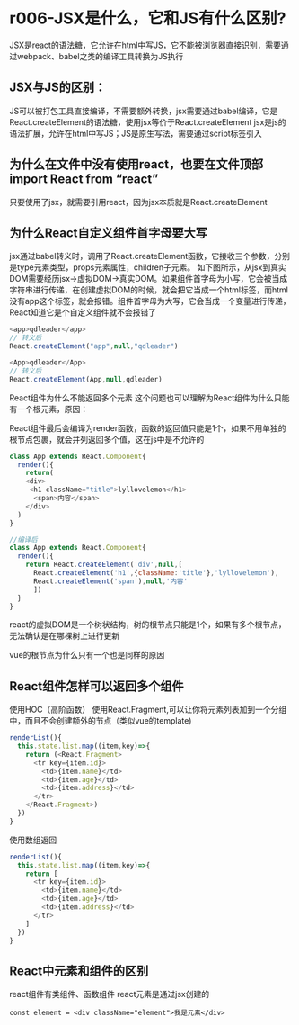 # r006-JSX是什么，它和JS有什么区别?

JSX是react的语法糖，它允许在html中写JS，它不能被浏览器直接识别，需要通过webpack、babel之类的编译工具转换为JS执行

## JSX与JS的区别：

JS可以被打包工具直接编译，不需要额外转换，jsx需要通过babel编译，它是React.createElement的语法糖，使用jsx等价于React.createElement
jsx是js的语法扩展，允许在html中写JS；JS是原生写法，需要通过script标签引入


## 为什么在文件中没有使用react，也要在文件顶部import React from “react”

只要使用了jsx，就需要引用react，因为jsx本质就是React.createElement


## 为什么React自定义组件首字母要大写
jsx通过babel转义时，调用了React.createElement函数，它接收三个参数，分别是type元素类型，props元素属性，children子元素。
如下图所示，从jsx到真实DOM需要经历jsx->虚拟DOM->真实DOM。如果组件首字母为小写，它会被当成字符串进行传递，在创建虚拟DOM的时候，就会把它当成一个html标签，而html没有app这个标签，就会报错。组件首字母为大写，它会当成一个变量进行传递，React知道它是个自定义组件就不会报错了



```javascript
<app>qdleader</app>
// 转义后
React.createElement("app",null,"qdleader")

<App>qdleader</App>
// 转义后
React.createElement(App,null,qdleader)

```


React组件为什么不能返回多个元素
这个问题也可以理解为React组件为什么只能有一个根元素，原因：

React组件最后会编译为render函数，函数的返回值只能是1个，如果不用单独的根节点包裹，就会并列返回多个值，这在js中是不允许的
```js
class App extends React.Component{
  render(){ 
    return(
    <div>
     <h1 className="title">lyllovelemon</h1>
      <span>内容</span>	
    </div>	
  )
}

//编译后
class App extends React.Component{
  render(){
    return React.createElement('div',null,[
      React.createElement('h1',{className:'title'},'lyllovelemon'),
      React.createElement('span'),null,'内容'
      ])
  }
}
```

react的虚拟DOM是一个树状结构，树的根节点只能是1个，如果有多个根节点，无法确认是在哪棵树上进行更新

vue的根节点为什么只有一个也是同样的原因


## React组件怎样可以返回多个组件

使用HOC（高阶函数）
使用React.Fragment,可以让你将元素列表加到一个分组中，而且不会创建额外的节点（类似vue的template)
```js
renderList(){
  this.state.list.map((item,key)=>{
    return (<React.Fragment>
      <tr key={item.id}>
        <td>{item.name}</td>
        <td>{item.age}</td>
        <td>{item.address}</td>
      </tr>	
    </React.Fragment>)
  })
}
```

使用数组返回

```js
renderList(){
  this.state.list.map((item,key)=>{
    return [
      <tr key={item.id}>
        <td>{item.name}</td>
        <td>{item.age}</td>
        <td>{item.address}</td>
      </tr>
    ]
  })
}
```

## React中元素和组件的区别

react组件有类组件、函数组件
react元素是通过jsx创建的

```
const element = <div className="element">我是元素</div>	

```

